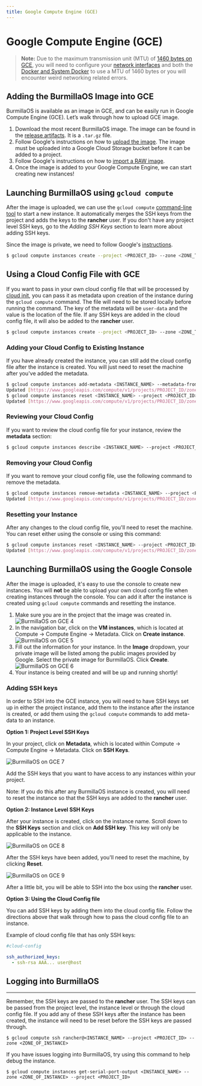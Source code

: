```yaml
---
title: Google Compute Engine (GCE)
---
```

# Google Compute Engine (GCE)

> **Note:** Due to the maximum transmission unit (MTU) of [1460 bytes on GCE](https://cloud.google.com/compute/docs/troubleshooting#packetfragmentation), you will need to configure your [network interfaces](/docs/networking/interfaces) and both the [Docker and System Docker](/docs/configuration/docker/) to use a MTU of 1460 bytes or you will encounter weird networking related errors.

## Adding the BurmillaOS Image into GCE

BurmillaOS is available as an image in GCE, and can be easily run in Google Compute Engine (GCE).  Let’s walk through how to upload GCE image.

1. Download the most recent BurmillaOS image. The image can be found in the [release artifacts](https://github.com/burmilla/os/releases). It is a `.tar.gz` file.
2. Follow Google's instructions on how to [upload the image](https://cloud.google.com/compute/docs/tutorials/building-images#publishingimage). The image must be uploaded into a Google Cloud Storage bucket before it can be added to a project.
3. Follow Google's instructions on how to [import a RAW image](https://cloud.google.com/compute/docs/images/import-existing-image#use_saved_image).
4. Once the image is added to your Google Compute Engine, we can start creating new instances!

## Launching BurmillaOS using `gcloud compute`

After the image is uploaded, we can use the `gcloud compute` [command-line tool](https://cloud.google.com/compute/docs/gcloud-compute/) to start a new instance. It automatically merges the SSH keys from the project and adds the keys to the **rancher** user. If you don't have any project level SSH keys, go to the _Adding SSH Keys_ section to learn more about adding SSH keys.

Since the image is private, we need to follow Google's [instructions](https://cloud.google.com/compute/docs/creating-custom-image#start_an_instance_from_a_custom_image).

```bash
$ gcloud compute instances create --project <PROJECT_ID> --zone <ZONE_TO_CREATE_INSTANCE> <INSTANCE_NAME> --image <PRIVATE_IMAGE_NAME>
```

## Using a Cloud Config File with GCE

If you want to pass in your own cloud config file that will be processed by [cloud init](/docs/configuration/#cloud-config), you can pass it as metadata upon creation of the instance during the `gcloud compute` command. The file will need to be stored locally before running the command. The key of the metadata will be `user-data` and the value is the location of the file. If any SSH keys are added in the cloud config file, it will also be added to the **rancher** user.

```bash
$ gcloud compute instances create --project <PROJECT_ID> --zone <ZONE_TO_CREATE_INSTANCE> <INSTANCE_NAME> --image <PRIVATE_IMAGE_NAME> --metadata-from-file user-data=/Directory/of/Cloud_Config.yml
```

### Adding your Cloud Config to Existing Instance

If you have already created the instance, you can still add the cloud config file after the instance is created. You will just need to reset the machine after you've added the metadata.

```bash
$ gcloud compute instances add-metadata <INSTANCE_NAME> --metadata-from-file user-data=/Directory/of/File --project <PROJECT_ID> --zone <ZONE_OF_INSTANCE>
Updated [https://www.googleapis.com/compute/v1/projects/PROJECT_ID/zones/ZONE_OF_INSTANCE/instances/INSTANCE_NAME].
$ gcloud compute instances reset <INSTANCE_NAME> --project <PROJECT_ID> --zone <ZONE_OF_INSTANCE>
Updated [https://www.googleapis.com/compute/v1/projects/PROJECT_ID/zones/ZONE_OF_INSTANCE/instances/INSTANCE_NAME].
```

### Reviewing your Cloud Config

If you want to review the cloud config file for your instance, review the **metadata** section:

```bash
$ gcloud compute instances describe <INSTANCE_NAME> --project <PROJECT_ID> --zone <ZONE_OF_INSTANCE>
```

### Removing your Cloud Config

If you want to remove your cloud config file, use the following command to remove the metadata.

```bash
$ gcloud compute instances remove-metadata <INSTANCE_NAME> --project <PROJECT_ID> --zone <ZONE_OF_INSTANCE> --keys user-data
Updated [https://www.googleapis.com/compute/v1/projects/PROJECT_ID/zones/ZONE_OF_INSTANCE/instances/INSTANCE_NAME].
```

### Resetting your Instance

After any changes to the cloud config file, you'll need to reset the machine. You can reset either using the console or using this command:

```bash
$ gcloud compute instances reset <INSTANCE_NAME> --project <PROJECT_ID> --zone <ZONE_OF_INSTANCE>
Updated [https://www.googleapis.com/compute/v1/projects/PROJECT_ID/zones/ZONE_OF_INSTANCE/instances/INSTANCE_NAME].
```

## Launching BurmillaOS using the Google Console

After the image is uploaded, it's easy to use the console to create new instances. You will **not** be able to upload your own cloud config file when creating instances through the console. You can add it after the instance is created using `gcloud compute` commands and resetting the instance.

1. Make sure you are in the project that the image was created in.
![BurmillaOS on GCE 4](https://raw.githubusercontent.com/burmilla/rancher.github.io/master/img/BurmillaOS_gce4.png)
2. In the navigation bar, click on the **VM instances**, which is located at Compute -> Compute Engine -> Metadata.  Click on **Create instance**.
![BurmillaOS on GCE 5](https://raw.githubusercontent.com/burmilla/rancher.github.io/master/img/BurmillaOS_gce5.png)
2.  Fill out the information for your instance. In the **Image** dropdown, your private image will be listed among the public images provided by Google. Select the private image for BurmillaOS. Click **Create**.
![BurmillaOS on GCE 6](https://raw.githubusercontent.com/burmilla/rancher.github.io/master/img/BurmillaOS_gce6.png)
3. Your instance is being created and will be up and running shortly!

### Adding SSH keys

In order to SSH into the GCE instance, you will need to have SSH keys set up in either the project instance, add them to the instance after the instance is created, or add them using the `gcloud compute` commands to add meta-data to an instance.

**Option 1: Project Level SSH Keys**

In your project, click on **Metadata**, which is located within Compute -> Compute Engine -> Metadata. Click on **SSH Keys**.

![BurmillaOS on GCE 7](https://raw.githubusercontent.com/burmilla/rancher.github.io/master/img/BurmillaOS_gce7.png)

Add the SSH keys that you want to have access to any instances within your project.

Note: If you do this after any BurmillaOS instance is created, you will need to reset the instance so that the SSH keys are added to the **rancher** user.

**Option 2: Instance Level SSH Keys**

After your instance is created, click on the instance name. Scroll down to the **SSH Keys** section and click on **Add SSH key**. This key will only be applicable to the instance.

![BurmillaOS on GCE 8](https://raw.githubusercontent.com/burmilla/rancher.github.io/master/img/BurmillaOS_gce8.png)

After the SSH keys have been added, you'll need to reset the machine, by clicking **Reset**.

![BurmillaOS on GCE 9](https://raw.githubusercontent.com/burmilla/rancher.github.io/master/img/BurmillaOS_gce9.png)

After a little bit, you will be able to SSH into the box using the **rancher** user.

**Option 3: Using the Cloud Config file**

You can add SSH keys by adding them into the cloud config file. Follow the directions above that walk through how to pass the cloud config file to an instance.

Example of cloud config file that has only SSH keys:

```yaml
#cloud-config

ssh_authorized_keys:
  - ssh-rsa AAA... user@host
```

## Logging into BurmillaOS
----

Remember, the SSH keys are passed to the **rancher** user. The SSH keys can be passed from the project level, the instance level or through the cloud config file. If you add any of these SSH keys after the instance has been created, the instance will need to be reset before the SSH keys are passed through.

```
$ gcloud compute ssh rancher@<INSTANCE_NAME> --project <PROJECT_ID> --zone <ZONE_OF_INSTANCE>
```

If you have issues logging into BurmillaOS, try using this command to help debug the instance.

```
$ gcloud compute instances get-serial-port-output <INSTANCE_NAME> --zone <ZONE_OF_INSTANCE> --project <PROJECT_ID>
```
